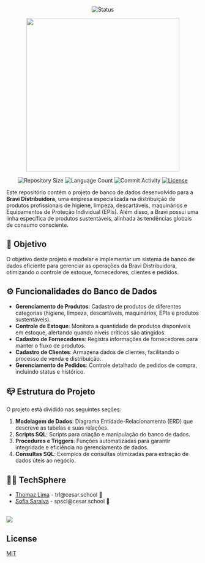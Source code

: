 <p align="center">
  <img
    src="https://img.shields.io/badge/Status-Em%20desenvolvimento-green?style=flat-square"
    alt="Status"
  />
</p>

<p align="center">
  <img
    width="400"
    display="inline-block"
    src="https://assets.agilecdn.com.br/images/logo_bravi.png"
  />
</p>

<p align="center">
  <img
    src="https://img.shields.io/github/repo-size/P-E-N-T-E-S/Bravi_mySQL?style=flat"
    alt="Repository Size"
  />
  <img
    src="https://img.shields.io/github/languages/count/P-E-N-T-E-S/Bravi_mySQL?style=flat&logo=python"
    alt="Language Count"
  />
  <img
    src="https://img.shields.io/github/commit-activity/t/P-E-N-T-E-S/Bravi_mySQL?style=flat&logo=github"
    alt="Commit Activity"
  />
    <a href="LICENSE.md"
    ><img
      src="https://img.shields.io/github/license/P-E-N-T-E-S/Bravi_mySQL"
      alt="License"
  /></a>
</p>


Este repositório contém o projeto de banco de dados desenvolvido para a **Bravi Distribuidora**, uma empresa especializada na distribuição de produtos profissionais de higiene, limpeza, descartáveis, maquinários e Equipamentos de Proteção Individual (EPIs). Além disso, a Bravi possui uma linha específica de produtos sustentáveis, alinhada às tendências globais de consumo consciente.

## 👀 Objetivo

O objetivo deste projeto é modelar e implementar um sistema de banco de dados eficiente para gerenciar as operações da Bravi Distribuidora, otimizando o controle de estoque, fornecedores, clientes e pedidos.

## ⚙️ Funcionalidades do Banco de Dados

- **Gerenciamento de Produtos**: Cadastro de produtos de diferentes categorias (higiene, limpeza, descartáveis, maquinários, EPIs e produtos sustentáveis).
- **Controle de Estoque**: Monitora a quantidade de produtos disponíveis em estoque, alertando quando níveis críticos são atingidos.
- **Cadastro de Fornecedores**: Registra informações de fornecedores para manter o fluxo de produtos.
- **Cadastro de Clientes**: Armazena dados de clientes, facilitando o processo de venda e distribuição.
- **Gerenciamento de Pedidos**: Controle detalhado de pedidos de compra, incluindo status e histórico.

## 📪 Estrutura do Projeto

O projeto está dividido nas seguintes seções:

1. **Modelagem de Dados**: Diagrama Entidade-Relacionamento (ERD) que descreve as tabelas e suas relações.
2. **Scripts SQL**: Scripts para criação e manipulação do banco de dados.
3. **Procedures e Triggers**: Funções automatizadas para garantir integridade e eficiência no gerenciamento de dados.
4. **Consultas SQL**: Exemplos de consultas otimizadas para extração de dados úteis ao negócio.

## 👩‍💻 TechSphere

<ul>
  <li>
    <a href="https://github.com/Thomazrlima">Thomaz Lima</a> - trl@cesar.school 📩
  </li>
  <li>
    <a href="https://github.com/Sofia-Saraiva">Sofia Saraiva</a> - spscl@cesar.school 📩
  </li>
</ul>

<br>

<a href="https://github.com/P-E-N-T-E-S/Bravi_mySQL/graphs/contributors">
  <img src="https://contrib.rocks/image?repo=P-E-N-T-E-S/Bravi_mySQL" />
</a>

## License

[MIT](https://github.com/P-E-N-T-E-S/Bravi_mySQL/LICENSE)

